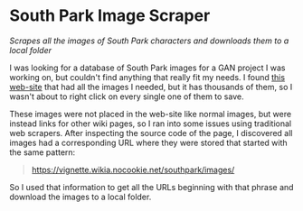 # South Park Image Scraper

*Scrapes all the images of South Park characters and downloads them to a local folder*

I was looking for a database of South Park images for a GAN project I was working on, but couldn't find anything that really fit my needs. I found [this web-site](https://southpark.fandom.com/wiki/Portal:Characters) that had all the images I needed, but it has thousands of them, so I wasn't about to right click on every single one of them to save. 

These images were not placed in the web-site like normal images, but were instead links for other wiki pages, so I ran into some issues using traditional web scrapers. After inspecting the source code of the page, I discovered all images had a corresponding URL where they were stored that started with the same pattern: 

>https://vignette.wikia.nocookie.net/southpark/images/ 

So I used that information to get all the URLs beginning with that phrase and download the images to a local folder. 
